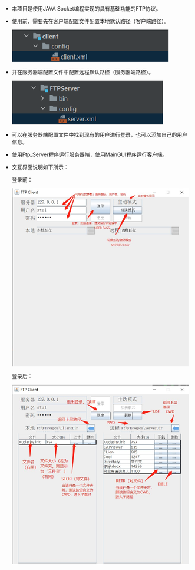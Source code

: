 

- 本项目是使用JAVA Socket编程实现的具有基础功能的FTP协议。
- 使用前，需要先在客户端配置文件配置本地默认路径（客户端路径）。

  ![image](https://github.com/YanbingChen/FTPAchievement/blob/main/pics/ClientConfiguration.png)

- 并在服务器端配置文件中配置远程默认路径（服务器端路径）。

  ![image](https://github.com/YanbingChen/FTPAchievement/blob/main/pics/ServerConfiguration.png)

- 可以在服务器端配置文件中找到现有的用户进行登录，也可以添加自己的用户信息。

- 使用Ftp_Server程序运行服务器端，使用MainGUI程序运行客户端。

- 交互界面说明如下所示：

  登录前：

  ![image](https://github.com/YanbingChen/FTPAchievement/blob/main/pics/GUI_before_login.jpg)

  登录后：

  ![image](https://github.com/YanbingChen/FTPAchievement/blob/main/pics/GUI_after_login.jpg)

